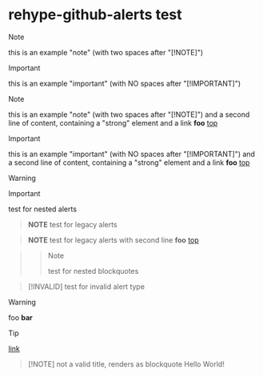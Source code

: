 # rehype-github-alerts test

> [!NOTE]  
> this is an example "note" (with two spaces after "[!NOTE]")

> [!IMPORTANT]
> this is an example "important" (with NO spaces after "[!IMPORTANT]")

> [!NOTE]  
> this is an example "note" (with two spaces after "[!NOTE]") and a second line of content, containing a "strong" element and a link
> **foo** [top](#rehype-github-alerts-test)

> [!IMPORTANT]
> this is an example "important" (with NO spaces after "[!IMPORTANT]") and a second line of content, containing a "strong" element and a link
> **foo** [top](#rehype-github-alerts-test)

> [!WARNING]  
>> [!IMPORTANT]  
>> test for nested alerts

> **NOTE**
> test for legacy alerts

> **NOTE**
> test for legacy alerts with second line
> **foo** [top](#rehype-github-alerts-test)

>>> [!NOTE]
>>> test for nested blockquotes

> [!INVALID]
> test for invalid alert type

> [!WARNING]  
> foo **bar**

> [!TIP]
> [link](https://www.example.com)

> [!NOTE] not a valid title, renders as blockquote
> Hello World!
